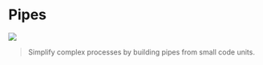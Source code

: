 # Pipes

[![](https://img.shields.io/github/license/DavidVollmers/Pipes?style=flat-square)](LICENSE.txt)

> Simplify complex processes by building pipes from small code units.
